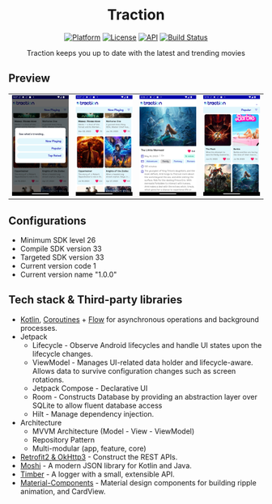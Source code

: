 <h1 align="center">Traction</h1>

<p align="center">
  <a href="https://www.android.com/"><img alt="Platform" src="https://img.shields.io/badge/Platform-Android-white"/></a>
  <a href="https://opensource.org/licenses/Apache-2.0"><img alt="License" src="https://img.shields.io/badge/License-Apache%202.0-blue.svg"/></a>
  <a href="https://android-arsenal.com/api?level=26"><img alt="API" src="https://img.shields.io/badge/API-26%2B-yellow.svg?style=flat"/></a>
  <a href="https://github.com/abdulwahabhassan/carbon/actions"><img alt="Build Status" src="https://github.com/abdulwahabhassan/traction/workflows/Build/badge.svg"/></a> 
</p>

<p align="center">Traction keeps you up to date with the latest and trending movies</p>

## Preview

|            |            |            |            |
|------------|------------|------------|------------|
| ![img one](img_one.png) | ![img two](img_two.png) | ![img three](img_three.png) | ![img four](img_five.png) |

## Configurations
- Minimum SDK level 26
- Compile SDK version 33
- Targeted SDK version 33
- Current version code 1
- Current version name "1.0.0"

## Tech stack & Third-party libraries
- [Kotlin](https://kotlinlang.org/), [Coroutines](https://github.com/Kotlin/kotlinx.coroutines) + [Flow](https://kotlin.github.io/kotlinx.coroutines/kotlinx-coroutines-core/kotlinx.coroutines.flow/) for asynchronous operations and background processes.
- Jetpack
  - Lifecycle - Observe Android lifecycles and handle UI states upon the lifecycle changes.
  - ViewModel - Manages UI-related data holder and lifecycle-aware. Allows data to survive configuration changes such as screen rotations.
  - Jetpack Compose - Declarative UI
  - Room - Constructs Database by providing an abstraction layer over SQLite to allow fluent database access
  - Hilt - Manage dependency injection.
- Architecture
  - MVVM Architecture (Model - View - ViewModel)
  - Repository Pattern
  - Multi-modular (app, feature, core)
- [Retrofit2 & OkHttp3](https://github.com/square/retrofit) - Construct the REST APIs.
- [Moshi](https://github.com/square/moshi/) - A modern JSON library for Kotlin and Java.
- [Timber](https://github.com/JakeWharton/timber) - A logger with a small, extensible API.
- [Material-Components](https://github.com/material-components/material-components-android) - Material design components for building ripple animation, and CardView.
  
